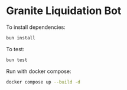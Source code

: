 # Granite Liquidation Bot

To install dependencies:

```bash
bun install
```

To test:

```bash
bun test
```

Run with docker compose:

```bash
docker compose up --build -d
```
